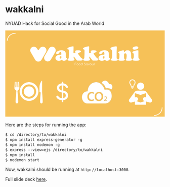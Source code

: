 # wakkalni
NYUAD Hack for Social Good in the Arab World

![drawing](./static/image/wakkalni.png)

Here are the steps for running the app:
```
$ cd /directory/to/wakkalni
$ npm install express-generator -g
$ npm install nodemon -g
$ express --view=ejs /directory/to/wakkalni
$ npm install
$ nodemon start
```

Now, wakkalni should be running at `http://localhost:3000`.

Full slide deck [here](./slides.pdf).
